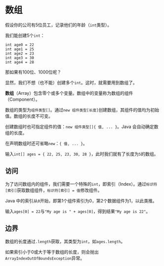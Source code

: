 # 数组

假设你的公司有5位员工，记录他们的年龄（`int`类型）。

我们能创建5个`int`：

```
int age0 = 22
int age1 = 25
int age2 = 23
int age3 = 30
int age4 = 28
```

那如果有100位、1000位呢？

显然，我们不想（也不能）创建多个`int`。这时，就需要用到数组了。

**数组**（Array）包含零个或多个变量。数组中的变量称为数组的组件（Component）。

数组的类型为`组件类型[]`。通过`new 组件类型[长度]`创建数组，其组件的值均为初始值。数组的长度不可变。

创建数组时也可指定组件的值：`new 组件类型[]{ 值, ... }`。Java 会自动确定数组的长度。

在声明数组时还可省略`new`：`{ 值, ... }`。

输入`int[] ages = { 22, 25, 23, 30, 28 }`，此时我们就有了长度为`5`的数组。

## 访问

为了访问数组内的组件，我们需要一个特殊的`int`，即索引（Index）。通过`标识符[索引]`获取数组组件，`标识符[索引] = 值`修改组件。

Java 中的索引从`0`开始，即第1个组件索引为0，第2个数据组件为1，以此类推。

输入`ages[0] = 22`与`"My age is " + ages[0]`，得到结果`"My age is 22"`。

## 边界

数组的长度通过`.length`获取，其类型为`int`，如`ages.length`。

如果索引小于0或大于等于数组的长度，则会抛出`ArrayIndexOutOfBoundsException`异常。

